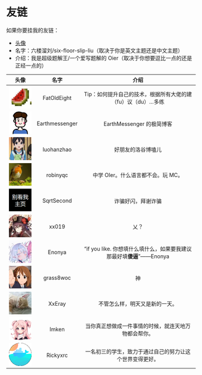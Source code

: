 # 友链

如果你要挂我的友链：

- [头像](./assets/favicon.png)
- 名字：六楼溜刘/six-floor-slip-liu（取决于你是英文主题还是中文主题）
- 介绍：我是超级题解王/一个爱写题解的 Oier（取决于你想要逗比一点的还是正经一点的）

| 头像 | 名字 | 介绍 |
| :----------: | :----------: | :----------: |
| [![](./pictures/FatOldEight.png)](https://fat-old-eight.github.io/friendlinks.html) | FatOldEight | Tip：如何提升自己的技术，根据所有大佬的建（fu）议（du）…多练 |
| [![](./pictures/Earthmessenger.png)](https://blog.earthmessenger.xyz/) | Earthmessenger | EarthMessenger 的极简博客 |
| [![](./pictures/luohanzhao.png)](https://www.luogu.com.cn/blog/luohanzhao/) | luohanzhao | 好朋友的洛谷博嗑儿 |
| [![](./pictures/robinyqc.png)](https://robinyqc.cn/) | robinyqc | 中学 OIer。什么语言都不会。玩 MC。 |
| [![](./pictures/SqrtSecond.png)](https://www.cnblogs.com/sqrtsecond/) | SqrtSecond | 诈骗好闪，拜谢诈骗 |
| [![](./pictures/xx019.png)](https://www.cnblogs.com/xx019/) | xx019 | 乂？ |
| [![](./pictures/Enonya.png)](https://enonya.github.io/) | Enonya | “if you like. 你想填什么填什么，如果要我建议那最好填**傻逼**”——Enonya |
| [![](./pictures/grass8woc.png)](https://www.cnblogs.com/cwhfy/) | grass8woc | 神 |
| [![](./pictures/XxEray.png)](https://xxeray.gitlab.io/) | XxEray | 不管怎么样，明天又是新的一天。 |
| [![](./pictures/Imken.png)](https://blog.immccn123.xyz/) | Imken | 当你真正想做成一件事情的时候，就连天地万物都会帮你。 |
| [![](./pictures/rickyxrc.png)](https://blog.rickyxrc.cc/) | Rickyxrc | 一名初三的学生，致力于通过自己的努力让这个世界变得更好。 |